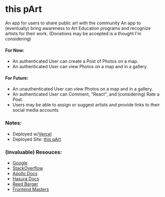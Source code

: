 # this pArt

An app for users to share public art with the community
An app to (eventually) bring awareness to Art Education programs and recognize artists for their work.
(Donations may be accepted is a thought I'm considering)

#### For Now:

- An authenticated User can create a Post of Photos on a map.
- An authenticated User can view Photos on a map and in a gallery.

#### For Future:

- An unauthenticated User can view Photos on a map and in a gallery.
- An authenticated User can Comment, "React", and (considering) Rate a Post.
- Users may be able to assign or suggest artists and provide links to their social media accounts

### Notes:

- Deployed w/[Vercel](https://vercel.com/)
- Deployed Site: [this pArt](https://this-part-demo.vercel.app/)

### (Invaluable) Resouces:

- [Google](https://www.google.com/)
- [StackOverflow](https://stackoverflow.com/)
- [Apollo Docs](https://www.apollographql.com/docs/react/)
- [Hasura Docs](https://hasura.io/docs/latest/graphql/cloud/index.html)
- [Reed Barger](https://reedbarger.com/)
- [Frontend Masters](https://frontendmasters.com/)
